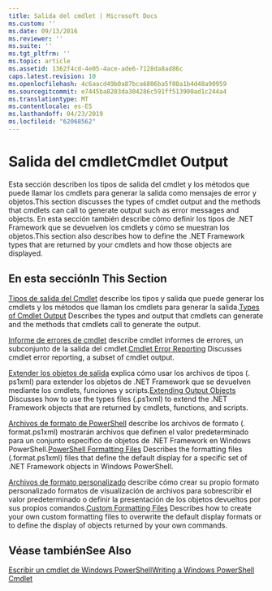 ```yaml
---
title: Salida del cmdlet | Microsoft Docs
ms.custom: ''
ms.date: 09/13/2016
ms.reviewer: ''
ms.suite: ''
ms.tgt_pltfrm: ''
ms.topic: article
ms.assetid: 1362f4cd-4e05-4ace-ade6-7128da8ad86c
caps.latest.revision: 10
ms.openlocfilehash: 4c6aacd49b0a87bca6806ba5f08a1b4d48a90959
ms.sourcegitcommit: e7445ba8203da304286c591ff513900ad1c244a4
ms.translationtype: MT
ms.contentlocale: es-ES
ms.lasthandoff: 04/23/2019
ms.locfileid: "62068562"
---
```

# <a name="cmdlet-output"></a><span data-ttu-id="a0fb1-102">Salida del cmdlet</span><span class="sxs-lookup"><span data-stu-id="a0fb1-102">Cmdlet Output</span></span>

<span data-ttu-id="a0fb1-103">Esta sección describen los tipos de salida del cmdlet y los métodos que puede llamar los cmdlets para generar la salida como mensajes de error y objetos.</span><span class="sxs-lookup"><span data-stu-id="a0fb1-103">This section discusses the types of cmdlet output and the methods that cmdlets can call to generate output such as error messages and objects.</span></span> <span data-ttu-id="a0fb1-104">En esta sección también describe cómo definir los tipos de .NET Framework que se devuelven los cmdlets y cómo se muestran los objetos.</span><span class="sxs-lookup"><span data-stu-id="a0fb1-104">This section also describes how to define the .NET Framework types that are returned by your cmdlets and how those objects are displayed.</span></span>

## <a name="in-this-section"></a><span data-ttu-id="a0fb1-105">En esta sección</span><span class="sxs-lookup"><span data-stu-id="a0fb1-105">In This Section</span></span>

<span data-ttu-id="a0fb1-106">[Tipos de salida del Cmdlet](./types-of-cmdlet-output.md) describe los tipos y salida que puede generar los cmdlets y los métodos que llaman los cmdlets para generar la salida.</span><span class="sxs-lookup"><span data-stu-id="a0fb1-106">[Types of Cmdlet Output](./types-of-cmdlet-output.md) Describes the types and output that cmdlets can generate and the methods that cmdlets call to generate the output.</span></span>

<span data-ttu-id="a0fb1-107">[Informe de errores de cmdlet](./cmdlet-error-reporting.md) describe cmdlet informes de errores, un subconjunto de la salida del cmdlet.</span><span class="sxs-lookup"><span data-stu-id="a0fb1-107">[Cmdlet Error Reporting](./cmdlet-error-reporting.md) Discusses cmdlet error reporting, a subset of cmdlet output.</span></span>

<span data-ttu-id="a0fb1-108">[Extender los objetos de salida](./extending-output-objects.md) explica cómo usar los archivos de tipos (. ps1xml) para extender los objetos de .NET Framework que se devuelven mediante los cmdlets, funciones y scripts.</span><span class="sxs-lookup"><span data-stu-id="a0fb1-108">[Extending Output Objects](./extending-output-objects.md) Discusses how to use the types files (.ps1xml) to extend the .NET Framework objects that are returned by cmdlets, functions, and scripts.</span></span>

<span data-ttu-id="a0fb1-109">[Archivos de formato de PowerShell](../format/powershell-formatting-files.md) describe los archivos de formato (. format.ps1xml) mostrarán archivos que definen el valor predeterminado para un conjunto específico de objetos de .NET Framework en Windows PowerShell.</span><span class="sxs-lookup"><span data-stu-id="a0fb1-109">[PowerShell Formatting Files](../format/powershell-formatting-files.md) Describes the formatting files (.format.ps1xml) files that define the default display for a specific set of .NET Framework objects in Windows PowerShell.</span></span>

<span data-ttu-id="a0fb1-110">[Archivos de formato personalizado](./custom-formatting-files.md) describe cómo crear su propio formato personalizado formatos de visualización de archivos para sobrescribir el valor predeterminado o definir la presentación de los objetos devueltos por sus propios comandos.</span><span class="sxs-lookup"><span data-stu-id="a0fb1-110">[Custom Formatting Files](./custom-formatting-files.md) Describes how to create your own custom formatting files to overwrite the default display formats or to define the display of objects returned by your own commands.</span></span>

## <a name="see-also"></a><span data-ttu-id="a0fb1-111">Véase también</span><span class="sxs-lookup"><span data-stu-id="a0fb1-111">See Also</span></span>

[<span data-ttu-id="a0fb1-112">Escribir un cmdlet de Windows PowerShell</span><span class="sxs-lookup"><span data-stu-id="a0fb1-112">Writing a Windows PowerShell Cmdlet</span></span>](./writing-a-windows-powershell-cmdlet.md)
